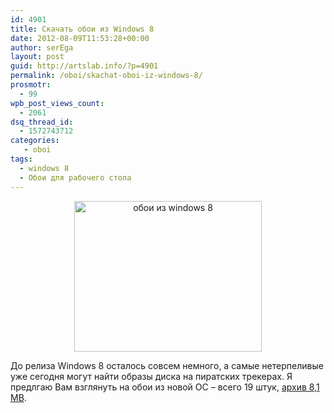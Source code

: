 ```yaml
---
id: 4901
title: Скачать обои из Windows 8
date: 2012-08-09T11:53:28+00:00
author: serEga
layout: post
guid: http://artslab.info/?p=4901
permalink: /oboi/skachat-oboi-iz-windows-8/
prosmotr:
  - 99
wpb_post_views_count:
  - 2061
dsq_thread_id:
  - 1572743712
categories:
   - oboi
tags:
  - windows 8
  - Обои для рабочего стола
---
```

<center>
  <a href="{{site.img_cdn}}/windows8_skachat_oboi.png"><img src="{{site.img_cdn}}/windows8_skachat_oboi-300x241.png" alt="обои из windows 8" title="windows8_skachat_oboi" width="300" height="241" class="aligncenter size-medium wp-image-4902" srcset="{{site.img_cdn}}/windows8_skachat_oboi-300x241.png 300w, {{site.img_cdn}}/windows8_skachat_oboi.png 656w" sizes="(max-width: 300px) 100vw, 300px" /></a>
</center>

До релиза Windows 8 осталось совсем немного, а самые нетерпеливые уже сегодня могут найти образы диска на пиратских трекерах. Я предлгаю Вам взглянуть на обои из новой ОС &#8211; всего 19 штук, [архив 8,1 MB](http://misaki2009.deviantart.com/art/Windows-8-RTM-Wallpapers-317093751).